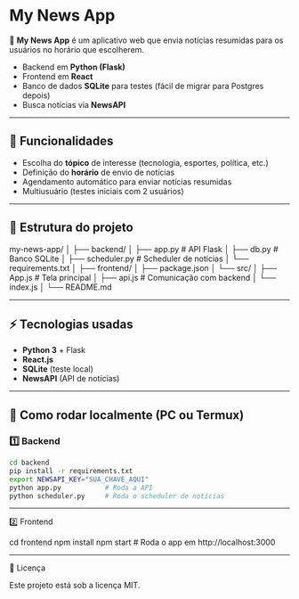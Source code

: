 # My News App

📰 **My News App** é um aplicativo web que envia notícias resumidas para os usuários no horário que escolherem.  

- Backend em **Python (Flask)**  
- Frontend em **React**  
- Banco de dados **SQLite** para testes (fácil de migrar para Postgres depois)  
- Busca notícias via **NewsAPI**  

---

## 🔹 Funcionalidades

- Escolha do **tópico** de interesse (tecnologia, esportes, política, etc.)  
- Definição do **horário** de envio de notícias  
- Agendamento automático para enviar notícias resumidas  
- Multiusuário (testes iniciais com 2 usuários)  

---

## 📂 Estrutura do projeto

my-news-app/ │ ├── backend/ │   ├── app.py           # API Flask │   ├── db.py            # Banco SQLite │   ├── scheduler.py     # Scheduler de notícias │   └── requirements.txt │ ├── frontend/ │   ├── package.json │   └── src/ │       ├── App.js       # Tela principal │       ├── api.js       # Comunicação com backend │       └── index.js │ └── README.md

---

## ⚡ Tecnologias usadas

- **Python 3** + Flask  
- **React.js**  
- **SQLite** (teste local)  
- **NewsAPI** (API de notícias)  

---

## 🚀 Como rodar localmente (PC ou Termux)

### 1️⃣ Backend
```bash
cd backend
pip install -r requirements.txt
export NEWSAPI_KEY="SUA_CHAVE_AQUI"
python app.py           # Roda a API
python scheduler.py     # Roda o scheduler de notícias
```

---


2️⃣ Frontend

cd frontend
npm install
npm start               # Roda o app em http://localhost:3000


---



📄 Licença

Este projeto está sob a licença MIT.
